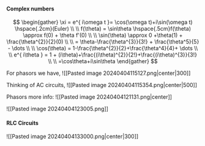 #### Complex numbers 
$$
\begin{gather}
\xi = e^{ i\omega t }= \cos(\omega t)+i\sin(\omega t) \hspace{.2cm}(Euler) \\ \\ 
f(\theta) = \sin\theta \hspace{.5cm}f(\theta) \approx f(0) + \theta f'(0) \\ \\ 
\sin(\theta) \approx 0 +\theta(1) + \frac{\theta^{2}}{2}(0) \\ \\ 
= \theta-\frac{\theta^{3}}{3!} + \frac{\theta^5}{5} - \dots \\ \\ 
\cos(\theta) = 1-\frac{\theta^{2}}{2}+\frac{\theta^4}{4}+ \dots \\ \\
e^{ i\theta } = 1 + (i\theta)+\frac{(i\theta)^{2}}{2!}+\frac{(i\theta)^{3}}{3!} \\ \\ 
=\cos\theta+i\sin\theta
\end{gather}
$$


For phasors we have,
![[Pasted image 20240404115127.png|center|300]]

Thinking of AC circuits,
![[Pasted image 20240404115354.png|center|500]]


Phasors more info: 
![[Pasted image 20240404121131.png|center]]

![[Pasted image 20240404123005.png]]

#### RLC Circuits

![[Pasted image 20240404133000.png|center|300]]
